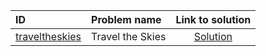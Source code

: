 | ID | Problem name | Link to solution |
|:---|:---|:---:|
| [traveltheskies](https://open.kattis.com/problems/traveltheskies) | Travel the Skies | [Solution](https://github.com/versenyi98/kattis-solutions/tree/main/solutions/traveltheskies)|
